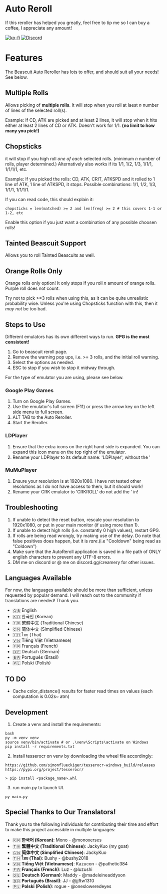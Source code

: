 # Auto Reroll
If this reroller has helped you greatly, feel free to tip me so I can buy a coffee, I appreciate any amount!

[![ko-fi](https://ko-fi.com/img/githubbutton_sm.svg)](https://ko-fi.com/boonkai/tip)
[![Discord](https://img.shields.io/badge/Discord-5865F2?style=for-the-badge&logo=discord&logoColor=white)](https://discord.gg/creamery)




# Features 
The Beascuit Auto Reroller has lots to offer, and should suit all your needs! See below.

## Multiple Rolls
Allows picking of **multiple rolls**. It will stop when you roll at laest _n_ number of lines of the selected roll(s).

Example: If CD, ATK are picked and at least 2 lines, it will stop when it hits either at least 2 lines of CD or ATK. Doesn't work for 1/1. **(no limit to how many you pick!)**

## Chopsticks
it will stop if you high roll _one of each_ selected rolls. (minimum _n_ number of rolls, player determined.) Alternatively also works if its 1/1, 1/2, 1/3, 1/1/1, 1/1/1/1, etc. 

Example:
If you picked the rolls: CD, ATK, CRIT, ATKSPD and it rolled to 1 line of ATK, 1 line of ATKSPD, it stops.
Possible combinations: 1/1, 1/2, 1/3, 1/1/1, 1/1/1/1.

If you can read code, this should explain it:
```
chopsticks = len(matched) >= 2 and len(freq) >= 2 # this covers 1-1 or 1-2, etc
```

Enable this option if you just want a combination of any possible choosen rolls!

## Tainted Beascuit Support
Allows you to roll Tainted Beascuits as well.

## Orange Rolls Only
Orange rolls only option! 
It only stops if you roll _n_ amount of orange rolls. Purple roll does not count.

Try not to pick >=3 rolls when using this, as it can be quite unrealistic probability wise. Unless you're using Chopsticks function with this, then it _may not_ be too bad.  


## Steps to Use
Different emulators has its own different ways to run. **GPG is the most consistent!**

1) Go to beascuit reroll page.
2) Remove the warning pop ups, i.e. >= 3 rolls, and the initial roll warning.
3) Select the options as needed.
4) ESC to stop if you wish to stop it midway through.

For the type of emulator you are using, please see below.

### Google Play Games
1) Turn on Google Play Games. 
2) Use the emulator's full screen (F11) or press the arrow key on the left side menu to full screen.
3) ALT TAB to the Auto Reroller.
4) Start the Reroller. 

### LDPlayer
1) Ensure that the extra icons on the right hand side is expanded. You can expand this icon menu on the top right of the emulator.
2) Rename your LDPlayer to its default name: 'LDPlayer', without the ' 

### MuMuPlayer
1) Ensure your resolution is at 1920x1080. I have not tested other resolutions as I do not have access to them, but it should work!
2) Rename your CRK emulator to 'CRKROLL' do not add the ' in!





## Troubleshooting
1) If unable to detect the reset button, rescale your resolution to 1920x1080, or put in your main monitor (if using more than 1). 
2) If unable to detect high rolls (i.e. constantly 0 high values), restart GPG.
3) If rolls are being read wrongly, try making use of the delay. Do note that false positives does happen, but it is _rare_.(i.e "Cooldown" being read as "Coldown")
4) Make sure that the AutoReroll application is saved in a file path of ONLY english characters to prevent any UTF-8 errors.
4) DM me on discord or @ me on discord.gg/creamery for other issues.



## Languages Available
For now, the languages available should be more than sufficient, unless requested by popular demand. I will reach out to the community if translations are needed! Thank you.

- 🇬🇧 English  
- 🇰🇷 한국인 (Korean)  
- 🇹🇼 繁體中文 (Traditional Chinese)  
- 🇨🇳 简体中文 (Simplified Chinese)  
- 🇹🇭 ไทย (Thai)  
- 🇻🇳 Tiếng Việt (Vietnamese)
- 🇫🇷 Français (French)  
- 🇩🇪 Deutsch (German)  
- 🇧🇷 Português (Brasil)
- 🇵🇱 Polski (Polish)
## TO DO
* Cache color_distance() results for faster read times on values (each computation is 0.02s~ atm)

## Development

1. Create a venv and install the requirements:
```
bash
py -m venv venv
source venv/bin/activate # or .\venv\Scripts\activate on Windows
pip install -r requirements.txt
```

2. Install tesserocr on venv by downloading the wheel file accordingly:
```
https://github.com/simonflueckiger/tesserocr-windows_build/releases
https://pypi.org/project/tesserocr/

> pip install <package_name>.whl

```

3. run main.py to launch UI.
```
py main.py
```

## Special Thanks to Our Translators!

Thank you to the following individuals for contributing their time and effort to make this project accessible in multiple languages:

- 🇰🇷 **한국어 (Korean)**: Mono - @monoxerses  
- 🇹🇼 **繁體中文 (Traditional Chinese)**: JackyKuo (my goat)  
- 🇨🇳 **简体中文 (Simplified Chinese)**: JackyKuo
- 🇹🇭 **ไทย (Thai)**: Bushy - @bushy2018  
- 🇻🇳 **Tiếng Việt (Vietnamese)**: Kazucon - @pathetic384
- 🇫🇷 **Français (French)**: Luz - @luzushi  
- 🇩🇪 **Deutsch (German)**: Maddy - @madeleineaddyson
- 🇧🇷 **Português (Brasil)**: JJ - @jjftw1310
- 🇵🇱 **Polski (Polish)**: rogue - @onesloweredeyes



